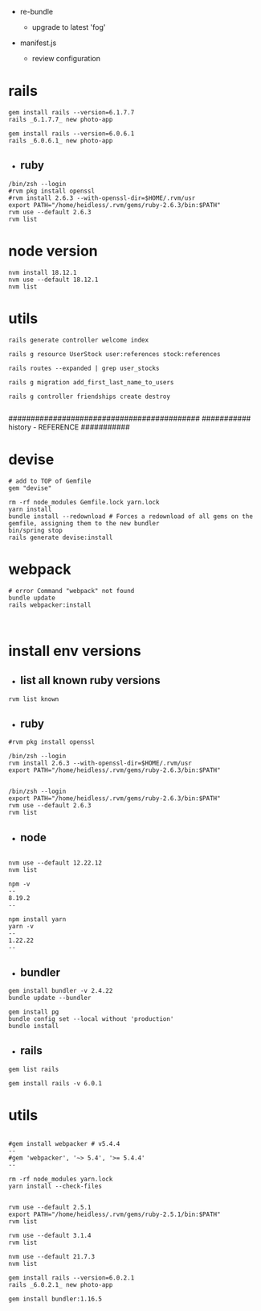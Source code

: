 
- re-bundle
  - upgrade to latest 'fog'

- manifest.js
  - review configuration



# rails
```
gem install rails --version=6.1.7.7
rails _6.1.7.7_ new photo-app

gem install rails --version=6.0.6.1
rails _6.0.6.1_ new photo-app

```

- ## ruby
```
/bin/zsh --login
#rvm pkg install openssl
#rvm install 2.6.3 --with-openssl-dir=$HOME/.rvm/usr
export PATH="/home/heidless/.rvm/gems/ruby-2.6.3/bin:$PATH"
rvm use --default 2.6.3
rvm list
```

# node version
```
nvm install 18.12.1
nvm use --default 18.12.1
nvm list

```

# utils
```
rails generate controller welcome index

rails g resource UserStock user:references stock:references

rails routes --expanded | grep user_stocks

rails g migration add_first_last_name_to_users

rails g controller friendships create destroy


```



###########################################
########### history - REFERENCE ###########

# devise
```
# add to TOP of Gemfile
gem "devise"

rm -rf node_modules Gemfile.lock yarn.lock
yarn install
bundle install --redownload # Forces a redownload of all gems on the gemfile, assigning them to the new bundler
bin/spring stop
rails generate devise:install

```

# webpack
```
# error Command "webpack" not found
bundle update
rails webpacker:install



```

# install env versions

- ## list all known ruby versions
```
rvm list known
```

- ## ruby
```
#rvm pkg install openssl

/bin/zsh --login
rvm install 2.6.3 --with-openssl-dir=$HOME/.rvm/usr
export PATH="/home/heidless/.rvm/gems/ruby-2.6.3/bin:$PATH"


/bin/zsh --login
export PATH="/home/heidless/.rvm/gems/ruby-2.6.3/bin:$PATH"
rvm use --default 2.6.3
rvm list
```
- ## node
```

nvm use --default 12.22.12
nvm list

npm -v 
--
8.19.2
--

npm install yarn
yarn -v
--
1.22.22
--
```

- ## bundler
```
gem install bundler -v 2.4.22
bundle update --bundler

gem install pg
bundle config set --local without 'production'
bundle install

```

- ## rails
```
gem list rails

gem install rails -v 6.0.1
```
# utils
```

#gem install webpacker # v5.4.4
--
#gem 'webpacker', '~> 5.4', '>= 5.4.4'
--

rm -rf node_modules yarn.lock
yarn install --check-files


rvm use --default 2.5.1
export PATH="/home/heidless/.rvm/gems/ruby-2.5.1/bin:$PATH"
rvm list

rvm use --default 3.1.4
rvm list

nvm use --default 21.7.3
nvm list

gem install rails --version=6.0.2.1
rails _6.0.2.1_ new photo-app

gem install bundler:1.16.5